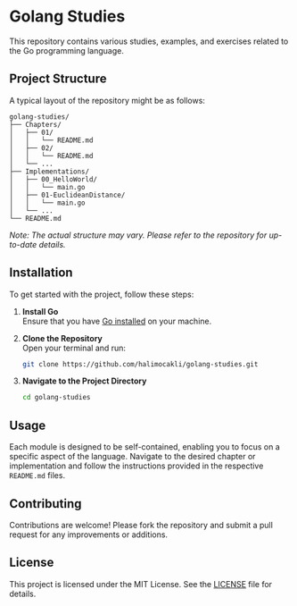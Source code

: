 # Golang Studies

This repository contains various studies, examples, and exercises related to the Go programming language.

## Project Structure

A typical layout of the repository might be as follows:

```
golang-studies/
├── Chapters/
│   ├── 01/
│   │   └── README.md
│   ├── 02/
│   │   └── README.md
│   └── ...
├── Implementations/
│   ├── 00_HelloWorld/
│   │   └── main.go
│   ├── 01-EuclideanDistance/
│   │   └── main.go
│   └── ...
└── README.md
```

_Note: The actual structure may vary. Please refer to the repository for up-to-date details._

## Installation

To get started with the project, follow these steps:

1. **Install Go**  
   Ensure that you have [Go installed](https://golang.org/doc/install) on your machine.

2. **Clone the Repository**  
   Open your terminal and run:

   ```bash
   git clone https://github.com/halimocakli/golang-studies.git
   ```

3. **Navigate to the Project Directory**
   ```bash
   cd golang-studies
   ```

## Usage

Each module is designed to be self-contained, enabling you to focus on a specific aspect of the language. Navigate to the desired chapter or implementation and follow the instructions provided in the respective `README.md` files.

## Contributing

Contributions are welcome! Please fork the repository and submit a pull request for any improvements or additions.

## License

This project is licensed under the MIT License. See the [LICENSE](LICENSE) file for details.
